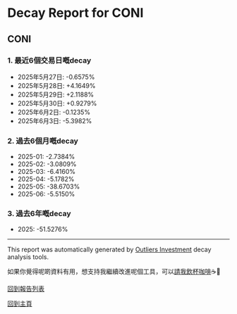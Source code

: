 # Decay Report for CONI

## CONI

### 1. 最近6個交易日嘅decay

- 2025年5月27日: -0.6575%
- 2025年5月28日: +4.1649%
- 2025年5月29日: +2.1188%
- 2025年5月30日: +0.9279%
- 2025年6月2日: -0.1235%
- 2025年6月3日: -5.3982%

### 2. 過去6個月嘅decay

- 2025-01: -2.7384%
- 2025-02: -3.0809%
- 2025-03: -6.4160%
- 2025-04: -5.1782%
- 2025-05: -38.6703%
- 2025-06: -5.5150%

### 3. 過去6年嘅decay

- 2025: -51.5276%

------------------------------
This report was automatically generated by [Outliers Investment](https://outliersecon.github.io/Outliers-Investment/) decay analysis tools.

如果你覺得呢啲資料有用，想支持我繼續改進呢個工具，可以[請我飲杯咖啡](https://buymeacoffee.com/outliersecon)☕🙏

[回到報告列表](https://outliersecon.github.io/Outliers-Investment/reports/reports_public)

[回到主頁](https://outliersecon.github.io/Outliers-Investment/)